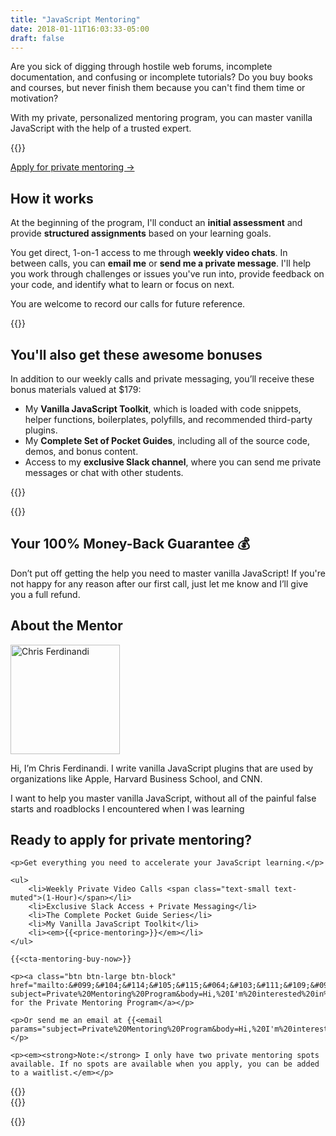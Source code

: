 ```yaml
---
title: "JavaScript Mentoring"
date: 2018-01-11T16:03:33-05:00
draft: false
---
```


Are you sick of digging through hostile web forums, incomplete documentation, and confusing or incomplete tutorials? Do you buy books and courses, but never finish them because you can't find them time or motivation?

With my private, personalized mentoring program, you can master vanilla JavaScript with the help of a trusted expert.

{{<cta-mentoring>}}

<a class="btn" href="#ready-to-buy">Apply for private mentoring &rarr;</a>


## How it works

At the beginning of the program, I'll conduct an **initial assessment** and provide **structured assignments** based on your learning goals.

You get direct, 1-on-1 access to me through **weekly video chats**. In between calls, you can **email me** or **send me a private message**. I'll help you work through challenges or issues you've run into, provide feedback on your code, and identify what to learn or focus on next.

You are welcome to record our calls for future reference.

<div class="padding-top-large padding-bottom-large">{{<testimonial-alex-muraro photo>}}</div>


## You'll also get these awesome bonuses

In addition to our weekly calls and private messaging, you’ll receive these bonus materials valued at $179:

- My **Vanilla JavaScript Toolkit**, which is loaded with code snippets, helper functions, boilerplates, polyfills, and recommended third-party plugins.
- My **Complete Set of Pocket Guides**, including all of the source code, demos, and bonus content.
- Access to my **exclusive Slack channel**, where you can send me private messages or chat with other students.

{{<bonuses-special>}}

<div class="padding-top-large padding-bottom-large">{{<testimonial-patricia-parker photo>}}</div>


## Your 100% Money-Back Guarantee &#128176;

Don’t put off getting the help you need to master vanilla JavaScript! If you're not happy for any reason after our first call, just let me know and I’ll give you a full refund.


## About the Mentor

<div class="clearfix margin-bottom"><img src="/img/chris-ferdinandi-high-res.jpg" alt="Chris Ferdinandi" width="175" height="175" class="img-circle alignleft margin-bottom">

Hi, I’m Chris Ferdinandi. I write vanilla JavaScript plugins that are used by organizations like Apple, Harvard Business School, and CNN.

I want to help you master vanilla JavaScript, without all of the painful false starts and roadblocks I encountered when I was learning</div>


<div class="callout" id="ready-to-buy">
	<h2>Ready to apply for private mentoring?</h2>

	<p>Get everything you need to accelerate your JavaScript learning.</p>

	<ul>
		<li>Weekly Private Video Calls <span class="text-small text-muted">(1-Hour)</span></li>
		<li>Exclusive Slack Access + Private Messaging</li>
		<li>The Complete Pocket Guide Series</li>
		<li>My Vanilla JavaScript Toolkit</li>
		<li><em>{{<price-mentoring>}}</em></li>
	</ul>

	{{<cta-mentoring-buy-now>}}

	<p><a class="btn btn-large btn-block" href="mailto:&#099;&#104;&#114;&#105;&#115;&#064;&#103;&#111;&#109;&#097;&#107;&#101;&#116;&#104;&#105;&#110;&#103;&#115;&#046;&#099;&#111;&#109;?subject=Private%20Mentoring%20Program&body=Hi,%20I'm%20interested%20in%20the%20Private%20Mentoring%20Program.%20Thanks!">Apply for the Private Mentoring Program</a></p>

	<p>Or send me an email at {{<email params="subject=Private%20Mentoring%20Program&body=Hi,%20I'm%20interested%20in%20the%20Private%20Mentoring%20Program.%20Thanks!">}}.</p>

	<p><em><strong>Note:</strong> I only have two private mentoring spots available. If no spots are available when you apply, you can be added to a waitlist.</em></p>
</div>


<div class="padding-top-large padding-bottom">{{<testimonial-kabolobari photo>}}</div>

<div class="padding-bottom-large">{{<testimonial-mojtaba-seyedi photo>}}</div>

{{<not-ready-yet>}}